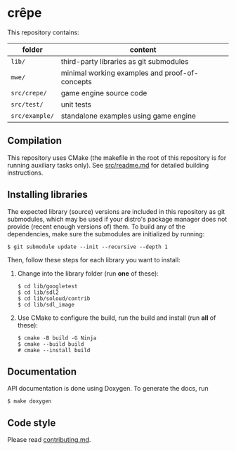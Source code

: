 # crêpe

This repository contains:

|folder|content|
|-|-|
|`lib/`|third-party libraries as git submodules|
|`mwe/`|minimal working examples and proof-of-concepts|
|`src/crepe/`|game engine source code|
|`src/test/`|unit tests|
|`src/example/`|standalone examples using game engine|

## Compilation

This repository uses CMake (the makefile in the root of this repository is for
running auxiliary tasks only). See [src/readme.md](src/readme.md) for detailed
building instructions.

## Installing libraries

The expected library (source) versions are included in this repository as git
submodules, which may be used if your distro's package manager does not provide
(recent enough versions of) them. To build any of the dependencies, make sure
the submodules are initialized by running:

```
$ git submodule update --init --recursive --depth 1
```

Then, follow these steps for each library you want to install:

1. Change into the library folder (run **one** of these):
   ```
   $ cd lib/googletest
   $ cd lib/sdl2
   $ cd lib/soloud/contrib
   $ cd lib/sdl_image
   ```
2. Use CMake to configure the build, run the build and install (run **all** of
   these):
   ```
   $ cmake -B build -G Ninja
   $ cmake --build build
   # cmake --install build
   ```

## Documentation

API documentation is done using Doxygen. To generate the docs, run
```
$ make doxygen
```

## Code style

Please read [contributing.md](./contributing.md).

